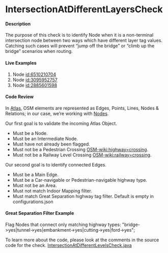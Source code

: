 # IntersectionAtDifferentLayersCheck

#### Description

The purpose of this check is to identify Node when it is a non-terminal intersection node between two ways which have different layer tag values. 
Catching such cases will prevent “jump off the bridge” or “climb up the bridge” scenarios when routing.

#### Live Examples

1. Node [id:6510210704](https://www.openstreetmap.org/node/6510210704)
2. Node [id:3095952757](https://www.openstreetmap.org/node/3095952757)
3. Node [id:2885601598](https://www.openstreetmap.org/node/2885601598)

#### Code Review
In [Atlas](https://github.com/osmlab/atlas), OSM elements are represented as Edges, Points, Lines,
Nodes & Relations; in our case, we’re working with [Nodes](https://github.com/osmlab/atlas/blob/dev/src/main/java/org/openstreetmap/atlas/geography/atlas/items/Node.java).

Our first goal is to validate the incoming Atlas Object.
* Must be a Node.
* Must be an Intermediate Node.    
* Must have not already been flagged.
* Must not be a Pedestrian Crossing [OSM-wiki:highway=crossing](https://wiki.openstreetmap.org/wiki/Tag:highway%3Dcrossing).
* Must not be a Railway Level Crossing [OSM-wiki:railway=crossing](https://wiki.openstreetmap.org/wiki/Tag:railway%3Dcrossing).  

Our second goal is to identify connected Edges. 
* Must be a Main Edge.
* Must be a Car-navigable or Pedestrian-navigable highway type.
* Must not be an Area.
* Must not match Indoor Mapping filter. 
* Must match Great Separation highway tag filter. Default is empty in configurations.json

#### Great Separation Filter Example 
Flag Nodes that connect only matching highway types: "bridge->yes|tunnel->yes|embankment->yes|cutting->yes|ford->yes"; 

To learn more about the code, please look at the comments in the source code for the check.
[IntersectionAtDifferentLevelsCheck.java](../../src/main/java/org/openstreetmap/atlas/checks/validation/intersections/IntersectionAtDifferentLayersCheck.java)